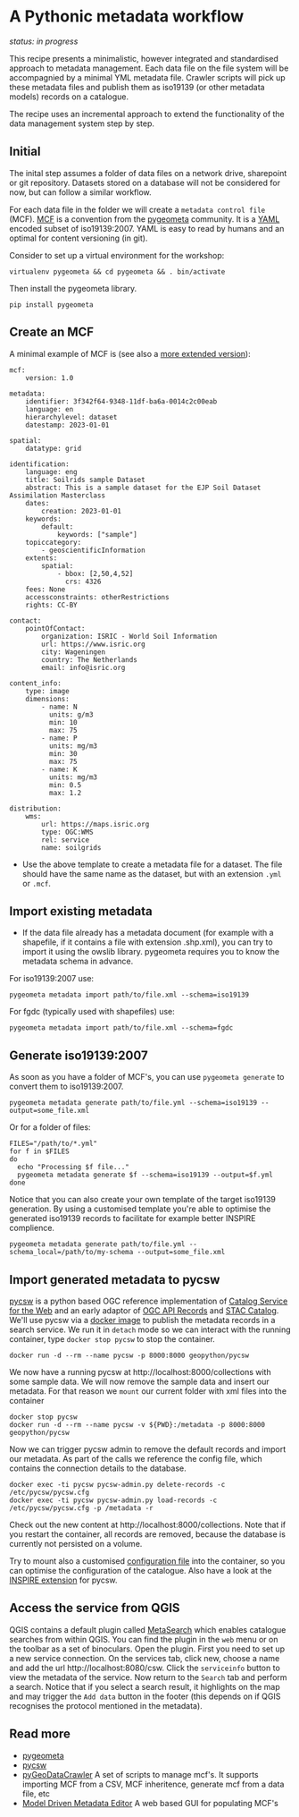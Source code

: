 # A Pythonic metadata workflow

*status: in progress*

This recipe presents a minimalistic, however integrated and standardised approach to metadata management. Each data file on the file system will be accompagnied by a minimal YML metadata file. Crawler scripts will pick up these metadata files and publish them as iso19139 (or other metadata models) records on a catalogue.

The recipe uses an incremental approach to extend the functionality of the data management system step by step.

## Initial

The inital step assumes a folder of data files on a network drive, sharepoint or git repository. Datasets stored on a database will not be considered for now, but can follow a similar workflow.

For each data file in the folder we will create a `metadata control file` (MCF). [MCF](https://geopython.github.io/pygeometa/reference/mcf/) is a convention from the [pygeometa](https://geopython.github.io/pygeometa) community. It is a [YAML](https://en.wikipedia.org/wiki/YAML) encoded subset of iso19139:2007. YAML is easy to read by humans and an optimal for content versioning (in git).

Consider to set up a virtual environment for the workshop:

```
virtualenv pygeometa && cd pygeometa && . bin/activate
```

Then install the pygeometa library.

```
pip install pygeometa
```

## Create an MCF

A minimal example of MCF is (see also a [more extended version](https://github.com/geopython/pygeometa/blob/master/sample.yml)):

```
mcf:
    version: 1.0

metadata:
    identifier: 3f342f64-9348-11df-ba6a-0014c2c00eab
    language: en
    hierarchylevel: dataset
    datestamp: 2023-01-01

spatial:
    datatype: grid

identification:
    language: eng
    title: Soilrids sample Dataset
    abstract: This is a sample dataset for the EJP Soil Dataset Assimilation Masterclass
    dates:
        creation: 2023-01-01
    keywords:
        default:
            keywords: ["sample"]
    topiccategory:
        - geoscientificInformation
    extents:
        spatial:
            - bbox: [2,50,4,52]
              crs: 4326
    fees: None
    accessconstraints: otherRestrictions
    rights: CC-BY

contact:
    pointOfContact: 
        organization: ISRIC - World Soil Information
        url: https://www.isric.org
        city: Wageningen
        country: The Netherlands
        email: info@isric.org

content_info:
    type: image
    dimensions:
        - name: N
          units: g/m3
          min: 10
          max: 75
        - name: P
          units: mg/m3
          min: 30
          max: 75
        - name: K
          units: mg/m3
          min: 0.5
          max: 1.2

distribution:
    wms:
        url: https://maps.isric.org
        type: OGC:WMS
        rel: service
        name: soilgrids
```

- Use the above template to create a metadata file for a dataset. The file should have the same name as the dataset, but with an extension `.yml` or `.mcf`.

## Import existing metadata

- If the data file already has a metadata document (for example with a shapefile, if it contains a file with extension .shp.xml), you can try to import it using the owslib library. pygeometa requires you to know the metadata schema in advance.

For iso19139:2007 use:

```
pygeometa metadata import path/to/file.xml --schema=iso19139
```

For fgdc (typically used with shapefiles) use: 

```
pygeometa metadata import path/to/file.xml --schema=fgdc
```

## Generate iso19139:2007

As soon as you have a folder of MCF's, you can use `pygeometa generate` to convert them to iso19139:2007.

```
pygeometa metadata generate path/to/file.yml --schema=iso19139 --output=some_file.xml
```

Or for a folder of files:

```
FILES="/path/to/*.yml"
for f in $FILES
do
  echo "Processing $f file..."
  pygeometa metadata generate $f --schema=iso19139 --output=$f.yml
done
```

Notice that you can also create your own template of the target iso19139 generation. By using a customised template you're able to optimise the generated iso19139 records to facilitate for example better INSPIRE complience.

```
pygeometa metadata generate path/to/file.yml --schema_local=/path/to/my-schema --output=some_file.xml
```

## Import generated metadata to pycsw

[pycsw](https://www.pycsw.org) is a python based OGC reference implementation of [Catalog Service for the Web](https://www.ogc.org/standards/cat) and an early adaptor of [OGC API Records](https://ogcapi.ogc.org/records/) and [STAC Catalog](https://stacspec.org/en). We'll use pycsw via a [docker image](https://docs.pycsw.org/en/latest/docker.html) to publish the metadata records in a search service. We run it in `detach` mode so we can interact with the running container, type `docker stop pycsw` to stop the container.

```
docker run -d --rm --name pycsw -p 8000:8000 geopython/pycsw
```

We now have a running pycsw at http://localhost:8000/collections with some sample data. We will now remove the sample data and insert our metadata. For that reason we `mount` our current folder with xml files into the container

```
docker stop pycsw
docker run -d --rm --name pycsw -v ${PWD}:/metadata -p 8000:8000 geopython/pycsw
```

Now we can trigger pycsw admin to remove the default records and import our metadata. As part of the calls we reference the config file, which contains the connection details to the database.

```
docker exec -ti pycsw pycsw-admin.py delete-records -c /etc/pycsw/pycsw.cfg
docker exec -ti pycsw pycsw-admin.py load-records -c /etc/pycsw/pycsw.cfg -p /metadata -r
```

Check out the new content at http://localhost:8000/collections. Note that if you restart the container, all records are removed, because the database is currently not persisted on a volume.

Try to mount also a customised [configuration file](https://github.com/geopython/pycsw/blob/master/docker/pycsw.cfg) into the container, so you can optimise the configuration of the catalogue. Also have a look at the [INSPIRE extension](https://docs.pycsw.org/en/latest/profiles.html#inspire-extension) for pycsw.

## Access the service from QGIS

QGIS contains a default plugin called [MetaSearch](https://docs.qgis.org/3.22/en/docs/user_manual/plugins/core_plugins/plugins_metasearch.html) which enables catalogue searches from within QGIS. You can find the plugin in the `web` menu or on the toolbar as a set of binoculars. Open the plugin. First you need to set up a new service connection. On the services tab, click new, choose a name and add the url http://localhost:8080/csw. Click the `serviceinfo` button to view the metadata of the service. Now return to the `Search` tab and perform a search. Notice that if you select a search result, it highlights on the map and may trigger the `Add data` button in the footer (this depends on if QGIS recognises the protocol mentioned in the metadata). 

## Read more

- [pygeometa](https://geopython.github.io/pygeometa)
- [pycsw](https://pycsw.org)
- [pyGeoDataCrawler](https://github.com/pvgenuchten/pyGeoDataCrawler) A set of scripts to manage mcf's. It supports importing MCF from a CSV, MCF inheritence, generate mcf from a data file, etc
- [Model Driven Metadata Editor](https://github.com/osgeo/mdme) A web based GUI for populating MCF's